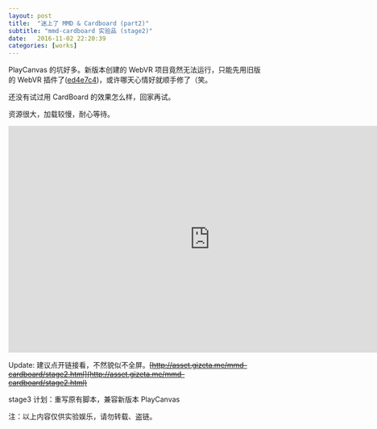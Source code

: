 ```yaml
---
layout: post
title:  "迷上了 MMD & Cardboard (part2)"
subtitle: "mmd-cardboard 实验品 (stage2)"
date:   2016-11-02 22:20:39
categories: [works]
---
```

PlayCanvas 的坑好多。新版本创建的 WebVR 项目竟然无法运行，只能先用旧版的 WebVR 插件了([ed4e7c4](https://github.com/playcanvas/webvr/tree/ed4e7c42b827fda3013ccf102e6297f2104a61fe))，或许哪天心情好就顺手修了（笑。

还没有试过用 CardBoard 的效果怎么样，回家再试。

资源很大，加载较慢，耐心等待。

<iframe src="http://asset.gizeta.me/mmd-cardboard/stage2.html" width="800" height="450" frameborder="no" scrolling="no" allowtransparency="yes"></iframe>

Update: 建议点开链接看，不然貌似不全屏。~~[http://asset.gizeta.me/mmd-cardboard/stage2.html](http://asset.gizeta.me/mmd-cardboard/stage2.html)~~

stage3 计划：重写原有脚本，兼容新版本 PlayCanvas

注：以上内容仅供实验娱乐，请勿转载、盗链。
